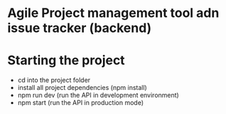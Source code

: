 # Agile Project management tool adn issue tracker (backend)


# Starting the project
- cd into the project folder
- install all project dependencies (npm install)
- npm run dev (run the API in development environment)
- npm start (run the API in production mode)